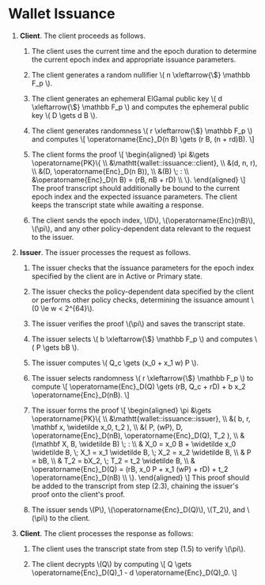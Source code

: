 # Wallet Issuance

1. **Client**.  The client proceeds as follows.

    1. The client uses the current time and the epoch duration to determine
        the current epoch index and appropriate issuance parameters.

    2.  The client generates a random nullifier 
        \\(
        n \xleftarrow{\\$} \mathbb F\_p
        \\).

    3.  The client generates an ephemeral ElGamal public key
        \\(
        d \xleftarrow{\\$} \mathbb F\_p
        \\)
        and computes the ephemeral public key
        \\(
        D \gets d B
        \\).

    4.  The client generates randomness
        \\(
        r \xleftarrow{\\$} \mathbb F\_p
        \\)
        and computes
        \\[
        \operatorname{Enc}\_D(n B) \gets (r B, (n + rd)B).
        \\]

    5.  The client forms the proof
        \\[
        \begin{aligned}
        \pi &\gets \operatorname{PK}\\{ \\\\
            &\mathtt{wallet::issuance::client}, \\\\
            &(d, n, r), \\\\
            &(D, \operatorname{Enc}\_D(n B)), \\\\
            &(B) \\; : \\\\
            &\operatorname{Enc}\_D(n B) = (rB, nB + rD) \\\\
        \\}.
        \end{aligned}
        \\]
        The proof transcript should additionally be bound to the current
        epoch index and the expected issuance parameters.  The client 
        keeps the transcript state while awaiting a response.

    6.  The client sends the epoch index, \\(D\\),
        \\(\operatorname{Enc}(nB)\\), \\(\pi\\), and any other policy-dependent
        data relevant to the request to the issuer.
    
2. **Issuer**.  The issuer processes the request as follows.

    1.  The issuer checks that the issuance parameters for the epoch index
        specified by the client are in Active or Primary state.

    2.  The issuer checks the policy-dependent data specified by the client or
        performs other policy checks, determining the issuance amount 
        \\(0 \le w < 2\^{64}\\).

    3.  The issuer verifies the proof \\(\pi\\) and saves the transcript state.
    
    4.  The issuer selects
        \\( b \xleftarrow{\\$} \mathbb F\_p \\)
        and computes
        \\( P \gets bB \\).

    5.  The issuer computes 
        \\( Q\_c \gets (x\_0 + x\_1 w) P \\).
    
    6.  The issuer selects randomness
        \\( r \xleftarrow{\\$} \mathbb F\_p \\)
        to compute
        \\[
        \operatorname{Enc}\_D(Q) \gets (rB, Q\_c + rD) + b x\_2 \operatorname{Enc}\_D(nB).
        \\]
    
    7.  The issuer forms the proof
        \\[
        \begin{aligned}
        \pi &\gets \operatorname{PK}\\{ \\\\
            &\mathtt{wallet::issuance::issuer}, \\\\
            &(
                b, r, \mathbf x, \widetilde x\_0, t\_2
            ), \\\\
            &(
                P,
                (wP),
                D, 
                \operatorname{Enc}\_D(nB),
                \operatorname{Enc}\_D(Q),
                T\_2
            ), \\\\
            &(\mathbf X, B, \widetilde B) \\; : \\\\
            & X\_0 = x\_0 B + \widetilde x\_0 \widetilde B,  \\;
              X\_1 = x\_1 \widetilde B, \\;
              X\_2 = x\_2 \widetilde B, \\\\
            & P = bB, \\\\
            & T\_2 = bX\_2, \\;
              T\_2 = t\_2 \widetilde B, \\\\
            & \operatorname{Enc}\_D(Q) = 
                (rB, x\_0 P + x\_1 (wP) + rD) + t\_2 \operatorname{Enc}\_D(nB) \\\\
        \\}.
        \end{aligned}
        \\]
        This proof should be added to the transcript from step (2.3), chaining
        the issuer's proof onto the client's proof.  
        
    8.  The issuer sends \\(P\\), \\(\operatorname{Enc}\_D(Q)\\), \\(T\_2\\), and
        \\(\pi\\) to the client.
    
3. **Client**.  The client processes the response as follows:

    1.  The client uses the transcript state from step (1.5) to verify \\(\pi\\).

    2.  The client decrypts \\(Q\\) by computing
        \\[
        Q \gets \operatorname{Enc}\_D(Q)\_1 - d \operatorname{Enc}\_D(Q)\_0.
        \\]
